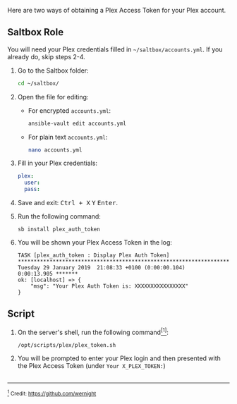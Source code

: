 Here are two ways of obtaining a Plex Access Token for your Plex account.

## Saltbox Role

You will need your Plex credentials filled in `~/saltbox/accounts.yml`. If you already do, skip steps 2-4.

1. Go to the Saltbox folder:

   ```bash
   cd ~/saltbox/
   ```

1. Open the file for editing:

   - For encrypted `accounts.yml`:

     ```bash
     ansible-vault edit accounts.yml
     ```

   - For plain text `accounts.yml`:

     ```bash
     nano accounts.yml
     ```

1. Fill in your Plex credentials:

   ```yml
   plex:
     user:
     pass:
   ```

1. Save and exit: <kbd class="platform-all">Ctrl + X</kbd> <kbd class="platform-all">Y</kbd> <kbd class="platform-all">Enter</kbd>.

1. Run the following command:

   ```
   sb install plex_auth_token
   ```

1. You will be shown your Plex Access Token in the log:

   ```
   TASK [plex_auth_token : Display Plex Auth Token] 
   ***********************************************************************************
   Tuesday 29 January 2019  21:08:33 +0100 (0:00:00.104)       0:00:13.905 *******
   ok: [localhost] => {
       "msg": "Your Plex Auth Token is: XXXXXXXXXXXXXXXX"
   }
   ```

## Script


1. On the server's shell, run the following command<a href="#note1" id="note1ref"><sup>[1]</sup></a>:

   ```bash
   /opt/scripts/plex/plex_token.sh
   ```
   
1. You will be prompted to enter your Plex login and then presented with the Plex Access Token (under `Your X_PLEX_TOKEN:`)


## 

---

<sub> <a id="note1" href="#note1ref"><sup>1</sup></a> Credit: https://github.com/wernight</sub><br>
